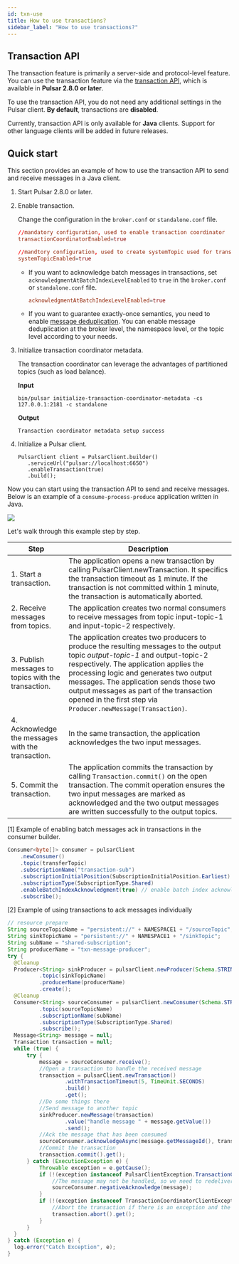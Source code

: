 ```yaml
---
id: txn-use
title: How to use transactions?
sidebar_label: "How to use transactions?"
---
```


## Transaction API

The transaction feature is primarily a server-side and protocol-level feature. You can use the transaction feature via the [transaction API](/api/admin/), which is available in **Pulsar 2.8.0 or later**. 

To use the transaction API, you do not need any additional settings in the Pulsar client. **By default**, transactions are **disabled**. 

Currently, transaction API is only available for **Java** clients. Support for other language clients will be added in future releases.

## Quick start

This section provides an example of how to use the transaction API to send and receive messages in a Java client. 

1. Start Pulsar 2.8.0 or later. 

2. Enable transaction. 

   Change the configuration in the `broker.conf` or `standalone.conf` file.

   ```conf
   //mandatory configuration, used to enable transaction coordinator
   transactionCoordinatorEnabled=true
   
   //mandtory configuration, used to create systemTopic used for transaction buffer snapshot
   systemTopicEnabled=true
   ```

   * If you want to acknowledge batch messages in transactions, set `acknowledgmentAtBatchIndexLevelEnabled` to `true` in the `broker.conf` or `standalone.conf` file.

     ```conf
     acknowledgmentAtBatchIndexLevelEnabled=true
     ```

   * If you want to guarantee exactly-once semantics, you need to enable [message deduplication](cookbooks-deduplication.md).
   You can enable message deduplication at the broker level, the namespace level, or the topic level according to your needs.
   

3. Initialize transaction coordinator metadata.

   The transaction coordinator can leverage the advantages of partitioned topics (such as load balance).

   **Input**

   ```shell
   bin/pulsar initialize-transaction-coordinator-metadata -cs 127.0.0.1:2181 -c standalone
   ```

   **Output**

   ```shell
   Transaction coordinator metadata setup success
   ```

4. Initialize a Pulsar client.

   ```shell
   PulsarClient client = PulsarClient.builder()
      .serviceUrl("pulsar://localhost:6650")
      .enableTransaction(true)
      .build();
   ```

Now you can start using the transaction API to send and receive messages. Below is an example of a `consume-process-produce` application written in Java.

![](/assets/txn-9.png)

Let's walk through this example step by step.

| Step  |  Description  | 
| --- | --- |
| 1. Start a transaction.  |  The application opens a new transaction by calling PulsarClient.newTransaction. It specifics the transaction timeout as 1 minute. If the transaction is not committed within 1 minute, the transaction is automatically aborted.  | 
| 2. Receive messages from topics.  |  The application creates two normal consumers to receive messages from topic input-topic-1 and input-topic-2 respectively. | 
| 3. Publish messages to topics with the transaction.  |  The application creates two producers to produce the resulting messages to the output topic _output-topic-1_ and output-topic-2 respectively. The application applies the processing logic and generates two output messages. The application sends those two output messages as part of the transaction opened in the first step via `Producer.newMessage(Transaction)`.  | 
| 4. Acknowledge the messages with the transaction.  |  In the same transaction, the application acknowledges the two input messages.  | 
| 5. Commit the transaction.  |  The application commits the transaction by calling `Transaction.commit()` on the open transaction. The commit operation ensures the two input messages are marked as acknowledged and the two output messages are written successfully to the output topics.  | 

[1] Example of enabling batch messages ack in transactions in the consumer builder.

```java
Consumer<byte[]> consumer = pulsarClient
    .newConsumer()
    .topic(transferTopic)
    .subscriptionName("transaction-sub")
    .subscriptionInitialPosition(SubscriptionInitialPosition.Earliest)
    .subscriptionType(SubscriptionType.Shared)
    .enableBatchIndexAcknowledgment(true) // enable batch index acknowledgment
    .subscribe();
```

[2] Example of using transactions to ack messages individually
```java
// resource prepare
String sourceTopicName = "persistent://" + NAMESPACE1 + "/sourceTopic";
String sinkTopicName = "persistent://" + NAMESPACE1 + "/sinkTopic";
String subName = "shared-subscription";
String producerName = "txn-message-producer";
try {
  @Cleanup
  Producer<String> sinkProducer = pulsarClient.newProducer(Schema.STRING)
          .topic(sinkTopicName)
          .producerName(producerName)
          .create();
  @Cleanup
  Consumer<String> sourceConsumer = pulsarClient.newConsumer(Schema.STRING)
          .topic(sourceTopicName)
          .subscriptionName(subName)
          .subscriptionType(SubscriptionType.Shared)
          .subscribe();
  Message<String> message = null;
  Transaction transaction = null;
  while (true) {
      try {
          message = sourceConsumer.receive();
          //Open a transaction to handle the received message
          transaction = pulsarClient.newTransaction()
                  .withTransactionTimeout(5, TimeUnit.SECONDS)
                  .build()
                  .get();
          //Do some things there
          //Send message to another topic
          sinkProducer.newMessage(transaction)
                  .value("handle message " + message.getValue())
                  .send();
          //Ack the message that has been consumed
          sourceConsumer.acknowledgeAsync(message.getMessageId(), transaction).get();
          //Commit the transaction
          transaction.commit().get();
      } catch (ExecutionException e) {
          Throwable exception = e.getCause();
          if (!(exception instanceof PulsarClientException.TransactionConflictException)) {
              //The message may not be handled, so we need to redeliver it
              sourceConsumer.negativeAcknowledge(message);
          }
          if (!(exception instanceof TransactionCoordinatorClientException.TransactionNotFoundException) && transaction !=null) {
              //Abort the transaction if there is an exception and the transaction is not end.
              transaction.abort().get();
          }
      }
  }
} catch (Exception e) {
  log.error("Catch Exception", e);
}
```
